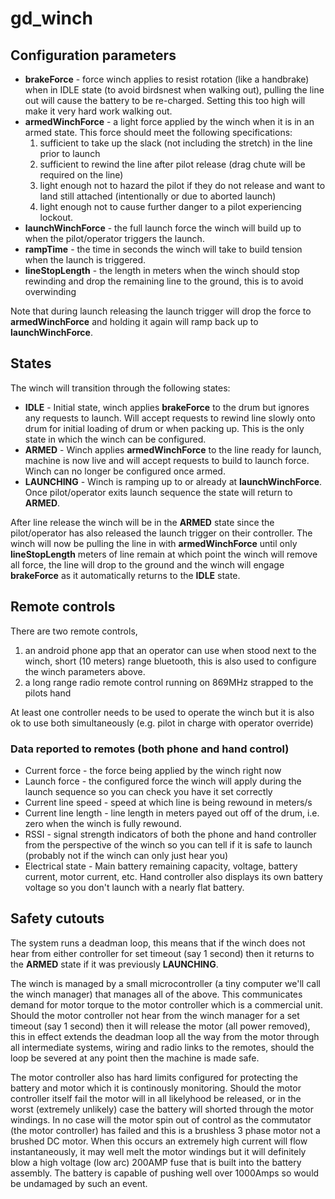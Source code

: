# gd_winch

## Configuration parameters
* **brakeForce** -        force winch applies to resist rotation (like a handbrake) when in IDLE state (to avoid birdsnest when walking out), pulling the line out will cause the battery to be re-charged. Setting this too high will make it very hard work walking out.
* **armedWinchForce** -   a light force applied by the winch when it is in an armed state. This force should meet the following specifications:
  1. sufficient to take up the slack (not including the stretch) in the line prior to launch 
  2. sufficient to rewind the line after pilot release (drag chute will be required on the line)
  3. light enough not to hazard the pilot if they do not release and want to land still attached (intentionally or due to aborted launch)
  4. light enough not to cause further danger to a pilot experiencing lockout.
* **launchWinchForce** -  the full launch force the winch will build up to when the pilot/operator triggers the launch.
* **rampTime** -          the time in seconds the winch will take to build tension when the launch is triggered.
* **lineStopLength** -    the length in meters when the winch should stop rewinding and drop the remaining line to the ground, this is to avoid overwinding

Note that during launch releasing the launch trigger will drop the force to **armedWinchForce** and holding it again will ramp back up to **launchWinchForce**.

## States
The winch will transition through the following states:
      
* **IDLE** -       Initial state, winch applies **brakeForce** to the drum but ignores any requests to launch. Will accept requests to rewind line slowly onto drum for initial loading of drum or when packing up. This is the only state in which the winch can be configured.
* **ARMED** -      Winch applies **armedWinchForce** to the line ready for launch, machine is now live and will accept requests to build to launch force. Winch can no longer be configured once armed.
* **LAUNCHING** -  Winch is ramping up to or already at **launchWinchForce**. Once pilot/operator exits launch sequence the state will return to **ARMED**.

After line release the winch will be in the **ARMED** state since the pilot/operator has also released the launch trigger on their controller. The winch will now be pulling the line in with **armedWinchForce** until only **lineStopLength** meters of line remain at which point the winch will remove all force, the line will drop to the ground and the winch will engage **brakeForce** as it automatically returns to the **IDLE** state.

## Remote controls
There are two remote controls, 
1. an android phone app that an operator can use when stood next to the winch, short (10 meters) range bluetooth, this is also used to configure the winch parameters above.
2. a long range radio remote control running on 869MHz strapped to the pilots hand

At least one controller needs to be used to operate the winch but it is also ok to use both simultaneously (e.g. pilot in charge with operator override)

### Data reported to remotes (both phone and hand control)
* Current force -          the force being applied by the winch right now
* Launch force -           the configured force the winch will apply during the launch sequence so you can check you have it set correctly
* Current line speed -     speed at which line is being rewound in meters/s
* Current line length -    line length in meters payed out off of the drum, i.e. zero when the winch is fully rewound.
* RSSI -                   signal strength indicators of both the phone and hand controller from the perspective of the winch so you can tell if it is safe to launch (probably not if the winch can only just hear you)
* Electrical state -       Main battery remaining capacity, voltage, battery current, motor current, etc. Hand controller also displays its own battery voltage so you don't launch with a nearly flat battery.


## Safety cutouts
The system runs a deadman loop, this means that if the winch does not hear from either controller for set timeout (say 1 second) then it returns to the **ARMED** state if it was previously **LAUNCHING**. 

The winch is managed by a small microcontroller (a tiny computer we'll call the winch manager) that manages all of the above. This communicates demand for motor torque to the motor controller which is a commercial unit. Should the motor controller not hear from
the winch manager for a set timeout (say 1 second) then it will release the motor (all power removed), this in effect extends the deadman loop all the way from the motor through all intermediate systems, wiring and radio links to the remotes, should the loop be severed at any point 
then the machine is made safe. 

The motor controller also has hard limits configured for protecting the battery and motor which it is continously monitoring. Should the motor controller itself fail the motor will in all likelyhood be released, or in the worst (extremely unlikely) 
case the battery will shorted through the motor windings. In no case will the motor spin out of control as the commutator (the motor controller) has failed and this is a brushless 3 phase motor not a brushed DC motor. When this occurs an extremely 
high current will flow instantaneously, it may well melt the motor windings but it will definitely blow a high voltage (low arc) 200AMP fuse that is built into the battery assembly. The battery is capable of pushing well over 1000Amps so would be undamaged
by such an event.
